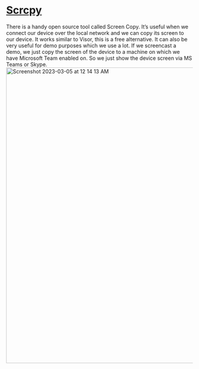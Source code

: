 # [Scrcpy](github.com/Genymobile/scrcpy)

There is a handy open source tool called Screen Copy. 
It’s useful when we connect our device over the local network and we can copy its screen to our device. 
It works similar to Visor, this is a free alternative. It can also be very useful for demo purposes which we use a lot. 
If we screencast a demo, we just copy the screen of the device to a machine on which we have Microsoft Team enabled on. 
So we just show the device screen via MS Teams or Skype.
<img width="800" alt="Screenshot 2023-03-05 at 12 14 13 AM" src="https://user-images.githubusercontent.com/70295997/222949597-69fc16a4-38a6-48e8-90d6-970518cc6d3d.png">
